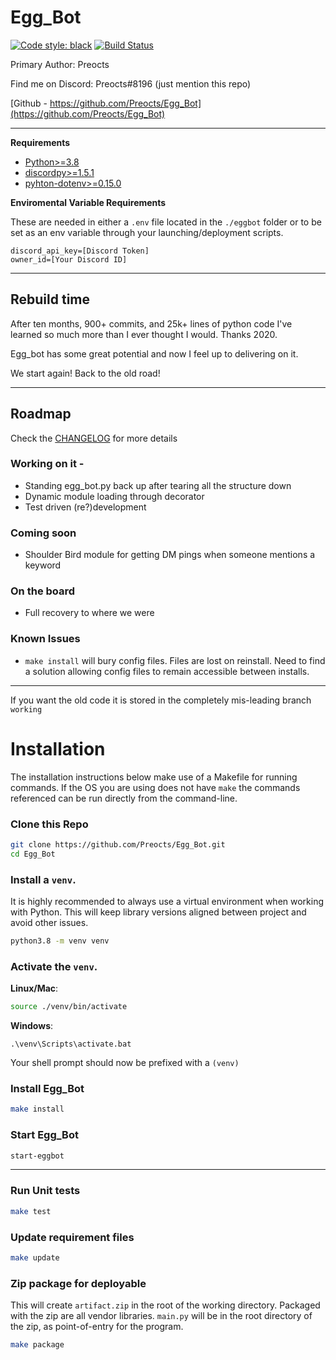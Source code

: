 # Egg_Bot

[![Code style: black](https://img.shields.io/badge/code%20style-black-000000.svg)](https://github.com/psf/black)
[![Build Status](https://travis-ci.org/Preocts/Egg_Bot.svg?branch=main)](https://travis-ci.org/Preocts/Egg_Bot)

Primary Author: Preocts

Find me on Discord: Preocts#8196  (just mention this repo)

[Github - https://github.com/Preocts/Egg_Bot](https://github.com/Preocts/Egg_Bot)

---

**Requirements**
- [Python>=3.8](https://www.python.org/)
- [discordpy>=1.5.1](https://github.com/Rapptz/discord.py)
- [pyhton-dotenv>=0.15.0](https://github.com/theskumar/python-dotenv)

**Enviromental Variable Requirements**

These are needed in either a `.env` file located in the `./eggbot` folder or to be set as an env variable through your launching/deployment scripts.

```
discord_api_key=[Discord Token]
owner_id=[Your Discord ID]
```


---

## Rebuild time

After ten months, 900+ commits, and 25k+ lines of python code I've learned so much more than I ever thought I would. Thanks 2020.

Egg_bot has some great potential and now I feel up to delivering on it.

We start again! Back to the old road!

---

## Roadmap

Check the [CHANGELOG](CHANGELOG.md) for more details

### Working on it -

- Standing egg_bot.py back up after tearing all the structure down
- Dynamic module loading through decorator
- Test driven (re?)development

### Coming soon

- Shoulder Bird module for getting DM pings when someone mentions a keyword

### On the board

- Full recovery to where we were

### Known Issues

- `make install` will bury config files. Files are lost on reinstall. Need to find a solution allowing config files to remain accessible between installs.

---

If you want the old code it is stored in the completely mis-leading branch `working`

# Installation
The installation instructions below make use of a Makefile for running commands. If the OS you are using does not have `make` the commands referenced can be run directly from the command-line.

### Clone this Repo

```bash
git clone https://github.com/Preocts/Egg_Bot.git
cd Egg_Bot
```

### Install a `venv`.

It is highly recommended to always use a virtual environment when working with Python. This will keep library versions aligned between project and avoid other issues.

```bash
python3.8 -m venv venv
```

### Activate the `venv`.

**Linux/Mac**:
```bash
source ./venv/bin/activate
```

**Windows**:
```dos
.\venv\Scripts\activate.bat
```

Your shell prompt should now be prefixed with a `(venv)`

### Install Egg_Bot

```bash
make install
```

### Start Egg_Bot

```bash
start-eggbot
```

---

### Run Unit tests

```bash
make test
```

### Update requirement files

```bash
make update
```

### Zip package for deployable

This will create `artifact.zip` in the root of the working directory. Packaged with the zip are all vendor libraries. `main.py` will be in the root directory of the zip, as point-of-entry for the program.

```bash
make package
```
